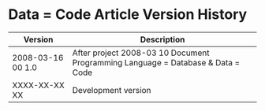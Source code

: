 ﻿Data = Code Article Version History
===================================

| Version            | Description                                                                     |
|--------------------|---------------------------------------------------------------------------------|
| 2008-03-16 00  1.0 | After project 2008-03 10 Document Programming Language = Database & Data = Code |
| XXXX-XX-XX XX      | Development version                                                             |

